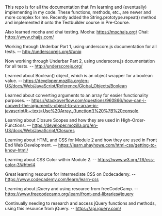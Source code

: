This repo is for all the documentation that I'm learning and (eventually) implementing in my code. These functions, methods, etc., are newer and more complex for me. Recently added the String.prototype.repeat() method and implemented it onto the Testbuilder course in Pre-Course. 

Also learned mocha and chai testing.
Mocha: https://mochajs.org/
Chai: https://www.chaijs.com/

Working through Underbar Part 1, using underscore.js documentation for all tests. 
-- http://underscorejs.org/#uniq

Now working through Underbar Part 2, using underscore.js documentation for all tests.
-- http://underscorejs.org/

Learned about Boolean() object, which is an object wrapper for a boolean value.
-- https://developer.mozilla.org/en-US/docs/Web/JavaScript/Reference/Global_Objects/Boolean

Learned about converting arguments to an array for easier functionality purposes.
-- https://stackoverflow.com/questions/960866/how-can-i-convert-the-arguments-object-to-an-array-in-javascript#:~:text=Use%20Array.,(function()%20%7B%20console.

Learning about Closure Scopes and how they are used in High-Order-Functions.
-- https://developer.mozilla.org/en-US/docs/Web/JavaScript/Closures

Learning about HTML and CSS for Module 2 and how they are used in Front End Web Development.
-- https://learn.shayhowe.com/html-css/getting-to-know-html/

Learning about CSS Color within Module 2.
-- https://www.w3.org/TR/css-color-3/#html4

Great learning resource for Intermediate CSS on Codecademy.
-- https://www.codecademy.com/learn/learn-css

Learning about jQuery and using resource from freeCodeCamp.
-- https://www.freecodecamp.org/learn/front-end-libraries#jquery

Continually needing to research and access jQuery functions and methods, using this resource from jQuery.
-- https://api.jquery.com/
